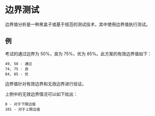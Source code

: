 # 边界测试

边界值分析是一种黑盒子或基于规范的测试技术，其中使用边界值执行测试。

## 例

考试的通过边界为 50%，良为 75%，优为 85%。此方案的有效边界值如下：

```vi
49, 50 - 通过
74, 75 - 良
84, 85 - 优
```

边界值针对有效边界和无效边界进行验证。

上例中的无效边界情况可以如下给出：

```vi
0 - 对于下限边值
101 - 对于上限边值
```
